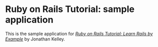 # Ruby on Rails Tutorial: sample application

This is the sample application for
[*Ruby on Rails Tutorial: Learn Rails by Example*](http://railstutorial.org/)
by Jonathan Kelley.
